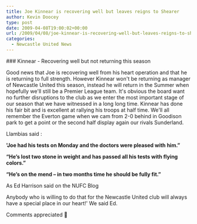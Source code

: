 ```yaml
---
title: Joe Kinnear is recovering well but leaves reigns to Shearer
author: Kevin Doocey
type: post
date: 2009-04-08T19:00:02+00:00
url: /2009/04/08/joe-kinnear-is-recovering-well-but-leaves-reigns-to-shearer/
categories:
  - Newcastle United News
---
```


### Kinnear - Recovering well but not returning this season

Good news that Joe is recovering well from his heart operation and that he is returning to full strength. However Kinnear won't be returning as manager of Newcastle United this season, instead he will return in the Summer when hopefully we'll still be a Premier League team. It's obvious the board want no further disruptions to the club as we enter the most important stage of our season that we have witnessed in a long long time. Kinnear has done his fair bit and is excellent at rallying his troops at half time. We'll all remember the Everton game when we cam from 2-0 behind in Goodison park to get a point or the second half display again our rivals Sunderland.

Llambias said :

__'Joe had his tests on Monday and the doctors were pleased with him.”__

__“He’s lost two stone in weight and has passed all his tests with flying colors.”__

__“He’s on the mend – in two months time he should be fully fit.”__

As Ed Harrison said on the NUFC Blog 

Anybody who is willing to do that for the Newcastle United club will always have a special place in our heart!' We said Ed.

Comments appreciated 🙂
